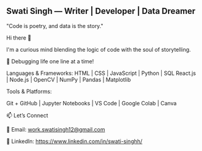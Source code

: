 

##  Swati Singh — Writer | Developer | Data Dreamer
"Code is poetry, and data is the story."

Hi there 👋

I'm a curious mind blending the logic of code with the soul of storytelling.

🚀 Debugging life one line at a time! 

Languages & Frameworks: HTML | CSS | JavaScript | Python | SQL
React.js | Node.js | OpenCV | NumPy | Pandas | Matplotlib

Tools & Platforms:

Git + GitHub | Jupyter Notebooks | VS Code | Google Colab | Canva

📫 Let’s Connect

📧 Email: work.swatisingh12@gmail.com

💼 LinkedIn: https://www.linkedin.com/in/swati-singhh/
